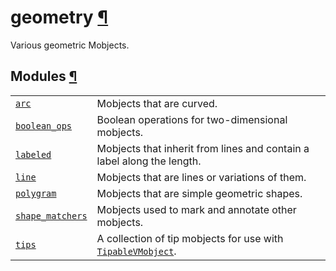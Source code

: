# geometry [¶](https://docs.manim.community/en/stable/reference/manim.mobject.geometry.html\#module-manim.mobject.geometry "Link to this heading")

Various geometric Mobjects.

## Modules [¶](https://docs.manim.community/en/stable/reference/manim.mobject.geometry.html\#modules "Link to this heading")

|     |     |
| --- | --- |
| [`arc`](https://docs.manim.community/en/stable/reference/manim.mobject.geometry.arc.html#module-manim.mobject.geometry.arc "manim.mobject.geometry.arc") | Mobjects that are curved. |
| [`boolean_ops`](https://docs.manim.community/en/stable/reference/manim.mobject.geometry.boolean_ops.html#module-manim.mobject.geometry.boolean_ops "manim.mobject.geometry.boolean_ops") | Boolean operations for two-dimensional mobjects. |
| [`labeled`](https://docs.manim.community/en/stable/reference/manim.mobject.geometry.labeled.html#module-manim.mobject.geometry.labeled "manim.mobject.geometry.labeled") | Mobjects that inherit from lines and contain a label along the length. |
| [`line`](https://docs.manim.community/en/stable/reference/manim.mobject.geometry.line.html#module-manim.mobject.geometry.line "manim.mobject.geometry.line") | Mobjects that are lines or variations of them. |
| [`polygram`](https://docs.manim.community/en/stable/reference/manim.mobject.geometry.polygram.html#module-manim.mobject.geometry.polygram "manim.mobject.geometry.polygram") | Mobjects that are simple geometric shapes. |
| [`shape_matchers`](https://docs.manim.community/en/stable/reference/manim.mobject.geometry.shape_matchers.html#module-manim.mobject.geometry.shape_matchers "manim.mobject.geometry.shape_matchers") | Mobjects used to mark and annotate other mobjects. |
| [`tips`](https://docs.manim.community/en/stable/reference/manim.mobject.geometry.tips.html#module-manim.mobject.geometry.tips "manim.mobject.geometry.tips") | A collection of tip mobjects for use with [`TipableVMobject`](https://docs.manim.community/en/stable/reference/manim.mobject.geometry.arc.TipableVMobject.html#manim.mobject.geometry.arc.TipableVMobject "manim.mobject.geometry.arc.TipableVMobject"). |